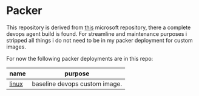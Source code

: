 # Packer

This repository is derived from [this](https://github.com/actions/runner-images) microsoft repository, there a complete devops agent build is found.
For streamline and maintenance purposes i stripped all things i do not need to be in my packer deployment for custom images.

For now the following packer deployments are in this repo:

|name|purpose|
|--|--|
|[linux](azure-custom-image/linux/)|baseline devops custom image.|
